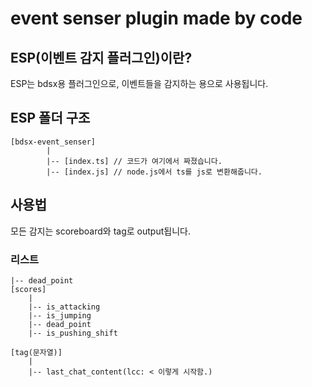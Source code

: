 # event senser plugin made by code
## ESP(이벤트 감지 플러그인)이란?
ESP는 bdsx용 플러그인으로, 이벤트들을 감지하는 용으로 사용됩니다.

## ESP 폴더 구조
```
[bdsx-event_senser]
        |
        |-- [index.ts] // 코드가 여기에서 짜졌습니다.
        |-- [index.js] // node.js에서 ts를 js로 변환해줍니다.
```
## 사용법

모든 감지는 scoreboard와 tag로 output됩니다.

### 리스트
```|-- last_chat_content
|-- dead_point
[scores]
    |
    |-- is_attacking
    |-- is_jumping
    |-- dead_point
    |-- is_pushing_shift

[tag(문자열)]
    |
    |-- last_chat_content(lcc: < 이렇게 시작함.)

```

